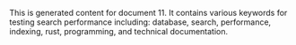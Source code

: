 This is generated content for document 11. It contains various keywords for testing search performance including: database, search, performance, indexing, rust, programming, and technical documentation.